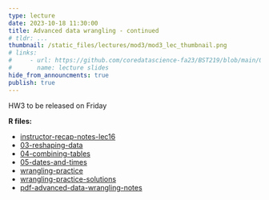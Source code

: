 ```yaml
---
type: lecture
date: 2023-10-18 11:30:00
title: Advanced data wrangling - continued
# tldr: ...
thumbnail: /static_files/lectures/mod3/mod3_lec_thumbnail.png
# links:
#     - url: https://github.com/coredatascience-fa23/BST219/blob/main/00_course_introduction/Lecture_01.pdf
#       name: lecture slides
hide_from_announcments: true
publish: true
---
```

HW3 to be released on Friday

**R files:**
- [instructor-recap-notes-lec16](https://github.com/coredatascience-fa23/BST219/blob/main/instructor_lecture-recap-notes/instructor_notes_lec16.R)
- [03-reshaping-data](https://github.com/coredatascience-fa23/BST219/blob/main/04_advanced-wrangling/03-reshaping-data.Rmd)
- [04-combining-tables](https://github.com/coredatascience-fa23/BST219/blob/main/04_advanced-wrangling/04-combining-tables.Rmd)
- [05-dates-and-times](https://github.com/coredatascience-fa23/BST219/blob/main/04_advanced-wrangling/05-dates-and-times.Rmd)
- [wrangling-practice](https://github.com/coredatascience-fa23/BST219/blob/main/04_advanced-wrangling/wrangling_practice.Rmd)
- [wrangling-practice-solutions](https://github.com/coredatascience-fa23/BST219/blob/main/04_advanced-wrangling/wrangling-practice-solutions.Rmd)
- [pdf-advanced-data-wrangling-notes](https://github.com/coredatascience-fa23/BST219/blob/main/04_advanced-wrangling/notes_advanced-wrangling.pdf)
